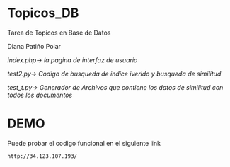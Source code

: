 # Topicos_DB

Tarea de Topicos en Base de Datos

Diana Patiño Polar 

_index.php-> la pagina de interfaz de usuario_

_test2.py-> Codigo de busqueda de indice iverido y busqueda de similitud_

_test_t.py-> Generador de Archivos que contiene los datos de similitud con todos los documentos_

# DEMO

Puede probar el codigo funcional en el siguiente link

```
http://34.123.107.193/
```
